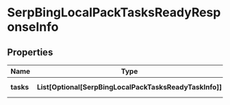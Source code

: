 # SerpBingLocalPackTasksReadyResponseInfo


## Properties

| Name | Type | Description | Notes |
|------------ | ------------- | ------------- | -------------|
**tasks** | **List[Optional[SerpBingLocalPackTasksReadyTaskInfo]]** | array of tasks |[optional]|